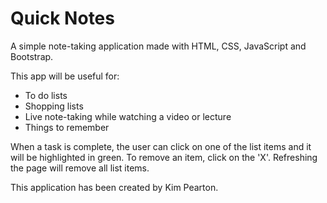 # Quick Notes

A simple note-taking application made with HTML, CSS, JavaScript and Bootstrap. 

This app will be useful for:
 - To do lists
 - Shopping lists
 - Live note-taking while watching a video or lecture
 - Things to remember

When a task is complete, the user can click on one of the list items and it will be highlighted in green. 
To remove an item, click on the 'X'. 
Refreshing the page will remove all list items.

This application has been created by Kim Pearton.